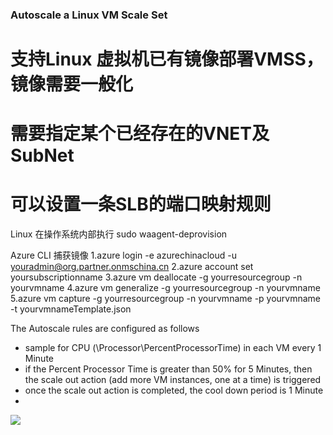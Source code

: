 ### Autoscale a Linux VM Scale Set ###

# 支持Linux 虚拟机已有镜像部署VMSS，镜像需要一般化
# 需要指定某个已经存在的VNET及SubNet
# 可以设置一条SLB的端口映射规则


Linux 在操作系统内部执行
sudo waagent-deprovision

Azure CLI 捕获镜像
1.azure login -e azurechinacloud -u youradmin@org.partner.onmschina.cn
2.azure account set yoursubscriptionname
3.azure vm deallocate -g yourresourcegroup -n yourvmname
4.azure vm generalize -g yourresourcegroup -n yourvmname
5.azure vm capture -g yourresourcegroup -n yourvmname -p yourvmname -t yourvmnameTemplate.json

The Autoscale rules are configured as follows
- sample for CPU (\\Processor\\PercentProcessorTime) in each VM every 1 Minute
- if the Percent Processor Time is greater than 50% for 5 Minutes, then the scale out action (add more VM instances, one at a time) is triggered
- once the scale out action is completed, the cool down period is 1 Minute
-


<a href="https://portal.azure.cn/#create/Microsoft.Template/uri/https%3A%2F%2Fraw.githubusercontent.com%2Fdafoyiming%2Fazure-quick-start-china%2Fmeat%2F201-vmss-customerimage-autoscale-existing-vnet-serviceport%2Fazuredeploy.json" target="_blank">
    <img src="http://azuredeploy.net/deploybutton.png"/>
</a>
